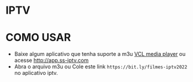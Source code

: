 # IPTV 

# COMO USAR
- Baixe algum aplicativo que tenha suporte a m3u [VCL media player](https://www.videolan.org/vlc/) ou acesse http://app.ss-iptv.com
- Abra o arquivo m3u ou Cole este link `https://bit.ly/filmes-iptv2022` no aplicativo iptv.


	
